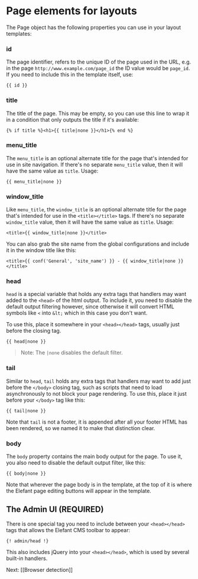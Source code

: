 # Page elements for layouts

The Page object has the following properties you can use in your layout templates:

### id

The page identifier, refers to the unique ID of the page used in the URL, e.g. in the page `http://www.example.com/page_id` the ID value would be `page_id`. If you need to include this in the template itself, use:

    {{ id }}

### title

The title of the page. This may be empty, so you can use this line to wrap it in a condition that only outputs the title if it's available:

    {% if title %}<h1>{{ title|none }}</h1>{% end %}

### menu_title

The `menu_title` is an optional alternate title for the page that's intended for use in site navigation. If there's no separate `menu_title` value, then it will have the same value as `title`. Usage:

    {{ menu_title|none }}

### window_title

Like `menu_title`, the `window_title` is an optional alternate title for the page that's intended for use in the `<title></title>` tags. If there's no separate `window_title` value, then it will have the same value as `title`. Usage:

    <title>{{ window_title|none }}</title>

You can also grab the site name from the global configurations and include it in the window title like this:

    <title>{{ conf('General', 'site_name') }} - {{ window_title|none }}</title>

### head

`head` is a special variable that holds any extra tags that handlers may want added to the `<head>` of the html output. To include it, you need to disable the default output filtering however, since otherwise it will convert HTML symbols like `<` into `&lt;` which in this case you don't want.

To use this, place it somewhere in your `<head></head>` tags, usually just before the closing tag.

    {{ head|none }}

> Note: The `|none` disables the default filter.

### tail

Similar to `head`, `tail` holds any extra tags that handlers may want to add just before the `</body>` closing tag, such as scripts that need to load asynchronously to not block your page rendering. To use this, place it just before your `</body>` tag like this:

    {{ tail|none }}

Note that `tail` is not a footer, it is appended after all your footer HTML has been rendered, so we named it to make that distinction clear.

### body

The `body` property contains the main body output for the page. To use it, you also need to disable the default output filter, like this:

    {{ body|none }}

Note that wherever the page body is in the template, at the top of it is where the Elefant page editing buttons will appear in the template.

## The Admin UI (REQUIRED)

There is one special tag you need to include between your `<head></head>` tags that allows the Elefant CMS toolbar to appear:

    {! admin/head !}

This also includes jQuery into your `<head></head>`, which is used by several built-in handlers.

Next: [[Browser detection]]